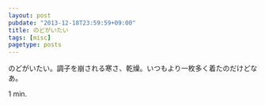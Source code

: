 ```yaml
---
layout: post
pubdate: "2013-12-18T23:59:59+09:00"
title: のどがいたい
tags: [misc]
pagetype: posts
---
```

のどがいたい。調子を崩される寒さ、乾燥。いつもより一枚多く着たのだけどなあ。

1 min.
